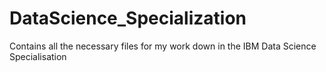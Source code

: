 # DataScience_Specialization
Contains all the necessary files for my work down in the IBM Data Science Specialisation
